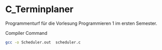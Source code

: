 # C_Terminplaner
Programmenturf für die Vorlesung Programmieren 1 im ersten Semester.

Compiler Command
```bash
gcc -o Scheduler.out  scheduler.c
```